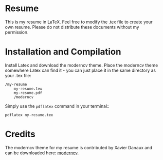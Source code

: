 # Resume

This is my resume in LaTeX.  Feel free to modify the .tex file to create your own resume.  Please do not distribute these documents without my permission.

# Installation and Compilation

Install Latex and download the moderncv theme. Place the moderncv theme somewhere Latex can find it - you can just place it in the same directory as your .tex file:

    /my-resume
        my-resume.tex
        my-resume.pdf
        /moderncv

Simply use the ``pdflatex`` command in your terminal::

    pdflatex my-resume.tex

# Credits

The moderncv theme for my resume is contributed by Xavier Danaux and can be downloaded here: [moderncv](http://tug.ctan.org/tex-archive/macros/latex/contrib/moderncv/).
